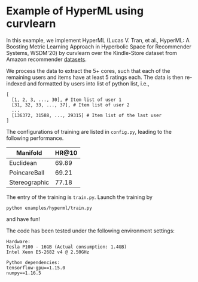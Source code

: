 # Example of HyperML using curvlearn

In this example, we implement HyperML (Lucas V. Tran, et al., HyperML: A Boosting Metric Learning Approach in Hyperbolic Space for Recommender Systems, WSDM'20) by curvlearn over the Kindle-Store dataset from Amazon recommender [datasets](https://nijianmo.github.io/amazon/index.html).

We process the data to extract the 5+ cores, such that each of the remaining users and items have at least 5 ratings each.
The data is then re-indexed and formatted by users into list of python list, i.e.,

```
[
  [1, 2, 3, ..., 30], # Item list of user 1
  [31, 32, 33, ..., 37], # Item list of user 2
  ...
  [136372, 31588, ..., 29315] # Item list of the last user
]
```

The configurations of training are listed in ```config.py```, leading to the following performance.

| Manifold      | HR@10 |
| ------------- | ----- |
| Euclidean     | 69.89 |
| PoincareBall  | 69.21 |
| Stereographic | 77.18 |


The entry of the training is ```train.py```. Launch the training by 

```
python examples/hyperml/train.py
```
and have fun!

The code has been tested under the following environment settings:

```
Hardware:
Tesla P100 - 16GB (Actual consumption: 1.4GB)
Intel Xeon E5-2682 v4 @ 2.50GHz

Python dependencies:
tensorflow-gpu==1.15.0
numpy==1.16.5
```

